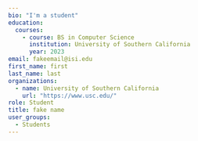 ```yaml
---
bio: "I'm a student"
education:
  courses:
    - course: BS in Computer Science
      institution: University of Southern California
      year: 2023
email: fakeemail@isi.edu
first_name: first
last_name: last
organizations:
  - name: University of Southern California
    url: "https://www.usc.edu/"
role: Student
title: fake name
user_groups:
  - Students
---
```

